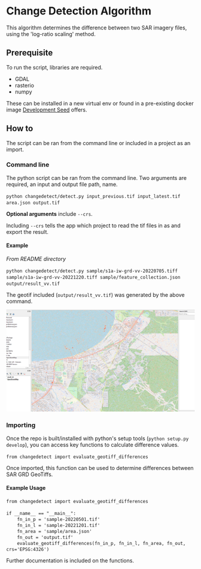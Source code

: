 # Change Detection Algorithm

This algorithm determines the difference between two SAR imagery files, using the 'log-ratio scaling' method.

## Prerequisite

To run the script, libraries are required.

- GDAL
- rasterio
- numpy

These can be installed in a new virtual env or found in a pre-existing docker image [Development Seed](https://developmentseed.org/blog/2017-08-17-introducing-geolambda) offers.

## How to

The script can be ran from the command line or included in a project as an import.

### Command line

The python script can be ran from the command line. Two arguments are required, an input and output file path, name.

`python changedetect/detect.py input_previous.tif input_latest.tif area.json output.tif`

**Optional arguments** include `--crs`.

Including `--crs` tells the app which project to read the tif files in as and export the result.

#### Example

*From README directory*

`python changedetect/detect.py sample/s1a-iw-grd-vv-20220705.tiff sample/s1a-iw-grd-vv-20221220.tiff sample/feature_collection.json output/result_vv.tif`

The geotif included (`output/result_vv.tif`) was generated by the above command.

<img src="docs/result_vh_screenshot_color.png" width="700">

### Importing

Once the repo is built/installed with python's setup tools (`python setup.py develop`), you can access key functions to calculate difference values.

`from changedetect import evaluate_geotiff_differences`

Once imported, this function can be used to determine differences between SAR GRD GeoTiffs.

#### Example Usage

```
from changedetect import evaluate_geotiff_differences
    
if __name__ == "__main__":
    fn_in_p = 'sample-20220501.tif'
    fn_in_l = 'sample-20221201.tif'
    fn_area = 'sample/area.json'
    fn_out = 'output.tif'
    evaluate_geotiff_differences(fn_in_p, fn_in_l, fn_area, fn_out, crs='EPSG:4326')
```

Further documentation is included on the functions.